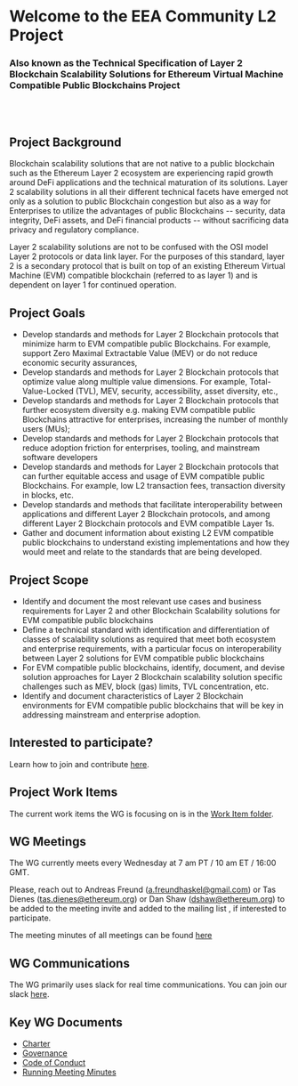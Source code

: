 # Welcome to the EEA Community L2 Project
### Also known as the Technical Specification of Layer 2 Blockchain Scalability Solutions for Ethereum Virtual Machine Compatible Public Blockchains Project

<br></br>
## Project Background
Blockchain scalability solutions that are not native to a public blockchain such as the Ethereum Layer 2 ecosystem are experiencing rapid growth around DeFi applications and the technical maturation of its solutions. Layer 2 scalability solutions in all their different technical facets have emerged not only as a solution to public Blockchain congestion but also as a way for Enterprises to utilize the advantages of public Blockchains -- security, data integrity, DeFi assets, and DeFi financial products -- without sacrificing data privacy and regulatory compliance.

Layer 2 scalability solutions are not to be confused with the OSI model Layer 2 protocols or data link layer. For the purposes of this standard, layer 2 is a secondary protocol that is built on top of an existing Ethereum Virtual Machine (EVM) compatible blockchain (referred to as layer 1) and is dependent on layer 1 for continued operation.

## Project Goals
* Develop standards and methods for Layer 2 Blockchain protocols that minimize harm to EVM compatible public Blockchains. For example, support Zero Maximal Extractable Value (MEV) or do not reduce economic security assurances, 
* Develop standards and methods for Layer 2 Blockchain protocols that optimize value along multiple value dimensions. For example, Total-Value-Locked (TVL), MEV, security, accessibility, asset diversity, etc., 
* Develop standards and methods for Layer 2 Blockchain protocols that further ecosystem diversity e.g. making EVM compatible public Blockchains attractive for enterprises, increasing the number of monthly users (MUs);
* Develop standards and methods for Layer 2 Blockchain protocols that reduce adoption friction for enterprises, tooling, and mainstream software developers
* Develop standards and methods for Layer 2 Blockchain protocols that can further equitable access and usage of EVM compatible public Blockchains. For example, low L2 transaction fees, transaction diversity in blocks, etc.
* Develop standards and methods that facilitate interoperability between applications and different  Layer 2 Blockchain protocols, and among different  Layer 2 Blockchain protocols and EVM compatible Layer 1s.
* Gather and document information about existing L2 EVM compatible public blockchains to understand existing implementations and how they would meet and relate to the standards that are being developed.

## Project Scope
* Identify and document the most relevant use cases and business requirements for Layer 2 and other Blockchain Scalability solutions for EVM compatible public blockchains
* Define a technical standard with identification and differentiation of classes of scalability solutions as required that meet both ecosystem and enterprise requirements, with a particular focus on interoperability between Layer 2 solutions for EVM compatible public blockchains
* For EVM compatible public blockchains, identify, document, and devise solution approaches for Layer 2 Blockchain scalability solution specific challenges such as MEV, block (gas) limits, TVL concentration, etc.
* Identify and document characteristics of Layer 2 Blockchain environments for EVM compatible public blockchains that will be key in addressing mainstream and enterprise adoption.

## Interested to participate?

Learn how to join and contribute [here](https://github.com/eea-oasis/L2/blob/main/CONTRIBUTING.md).

## Project Work Items

The current work items the WG is focusing on is in the [Work Item folder](https://github.com/eea-oasis/L2/blob/main/workitems).

## WG Meetings

The WG currently meets every Wednesday at 7 am PT / 10 am ET / 16:00 GMT.

Please, reach out to Andreas Freund (a.freundhaskel@gmail.com) or Tas Dienes (tas.dienes@ethereum.org) or Dan Shaw (dshaw@ethereum.org) to be added to the meeting invite and added to the mailing list , if interested to participate.

The meeting minutes of all meetings can be found [here](https://github.com/eea-oasis/L2/blob/main/meeting_minutes.md)

## WG Communications 

The WG primarily uses slack for real time communications. You can join our slack [here](https://join.slack.com/t/slack-csa2062/shared_invite/zt-120jtrzs2-zOVQ5PJi3cYmt27VlV33NQ).

## Key WG Documents

* [Charter](https://github.com/eea-oasis/L2/blob/main/docs/charter.md)
* [Governance](https://github.com/eea-oasis/L2/blob/main/docs/governance.md)
* [Code of Conduct](https://github.com/eea-oasis/L2/blob/main/docs/Code_of_Conduct.md)
* [Running Meeting Minutes](https://github.com/eea-oasis/L2/blob/main/meeting_minutes.md)
